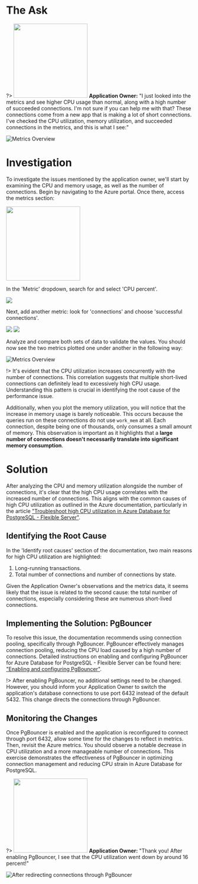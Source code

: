 # The Ask

?> <img src="../media/dog.jpeg" width="200"> **Application Owner:** "I just looked into the metrics and see higher CPU usage than normal, along with a high number of succeeded connections. I'm not sure if you can help me with that? These connections come from a new app that is making a lot of short connections. I've checked the CPU utilization, memory utilization, and succeeded connections in the metrics, and this is what I see:"

![Metrics Overview](../media/high-cpu-utilization.png)

# Investigation

To investigate the issues mentioned by the application owner, we'll start by examining the CPU and memory usage, as well as the number of connections. Begin by navigating to the Azure portal. Once there, access the metrics section: 


<img src="../media/metrics.png" width="200">

In the 'Metric' dropdown, search for and select 'CPU percent'. 

<img src="../media/cpu-percent.png">

Next, add another metric: look for 'connections' and choose 'successful connections'. 

<img src="../media/add-metric.png">
<img src="../media/succeeded-connections.png">

Analyze and compare both sets of data to validate the values. You should now see the two metrics plotted one under another in the following way:

![Metrics Overview](../media/high-cpu-utilization.png)


!> It's evident that the CPU utilization increases concurrently with the number of connections. This correlation suggests that multiple short-lived connections can definitely lead to excessively high CPU usage. Understanding this pattern is crucial in identifying the root cause of the performance issue.

Additionally, when you plot the memory utilization, you will notice that the increase in memory usage is barely noticeable. This occurs because the queries run on these connections do not use `work_mem` at all. Each connection, despite being one of thousands, only consumes a small amount of memory. This observation is important as it highlights that a **large number of connections doesn't necessarily translate into significant memory consumption**.


# Solution

After analyzing the CPU and memory utilization alongside the number of connections, it's clear that the high CPU usage correlates with the increased number of connections. This aligns with the common causes of high CPU utilization as outlined in the Azure documentation, particularly in the article ["Troubleshoot high CPU utilization in Azure Database for PostgreSQL - Flexible Server"](https://learn.microsoft.com/en-us/azure/postgresql/flexible-server/how-to-high-cpu-utilization?tabs=postgres-13).

## Identifying the Root Cause

In the 'Identify root causes' section of the documentation, two main reasons for high CPU utilization are highlighted:
1. Long-running transactions.
2. Total number of connections and number of connections by state.

Given the Application Owner's observations and the metrics data, it seems likely that the issue is related to the second cause: the total number of connections, especially considering these are numerous short-lived connections.

## Implementing the Solution: PgBouncer

To resolve this issue, the documentation recommends using connection pooling, specifically through PgBouncer. PgBouncer effectively manages connection pooling, reducing the CPU load caused by a high number of connections. Detailed instructions on enabling and configuring PgBouncer for Azure Database for PostgreSQL - Flexible Server can be found here: ["Enabling and configuring PgBouncer"](https://learn.microsoft.com/en-us/azure/postgresql/flexible-server/concepts-pgbouncer#enabling-and-configuring-pgbouncer).

!> After enabling PgBouncer, no additional settings need to be changed. However, you should inform your Application Owner to switch the application's database connections to use port 6432 instead of the default 5432. This change directs the connections through PgBouncer.


## Monitoring the Changes

Once PgBouncer is enabled and the application is reconfigured to connect through port 6432, allow some time for the changes to reflect in metrics. Then, revisit the Azure metrics. You should observe a notable decrease in CPU utilization and a more manageable number of connections. This exercise demonstrates the effectiveness of PgBouncer in optimizing connection management and reducing CPU strain in Azure Database for PostgreSQL.




?> <img src="../media/dba-dog.png" width="200"> **Application Owner:** "Thank you! After enabling PgBouncer, I see that the CPU utilization went down by around 16 percent!"


![After redirecting connections through PgBouncer](../media/cpuPgBouncer.png)
